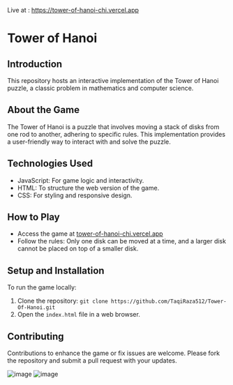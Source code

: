 Live at : https://tower-of-hanoi-chi.vercel.app
# Tower of Hanoi

## Introduction
This repository hosts an interactive implementation of the Tower of Hanoi puzzle, a classic problem in mathematics and computer science.

## About the Game
The Tower of Hanoi is a puzzle that involves moving a stack of disks from one rod to another, adhering to specific rules. This implementation provides a user-friendly way to interact with and solve the puzzle.

## Technologies Used
- JavaScript: For game logic and interactivity.
- HTML: To structure the web version of the game.
- CSS: For styling and responsive design.

## How to Play
- Access the game at [tower-of-hanoi-chi.vercel.app](https://tower-of-hanoi-chi.vercel.app)
- Follow the rules: Only one disk can be moved at a time, and a larger disk cannot be placed on top of a smaller disk.

## Setup and Installation
To run the game locally:
1. Clone the repository: `git clone https://github.com/TaqiRaza512/Tower-Of-Hanoi.git`
2. Open the `index.html` file in a web browser.

## Contributing
Contributions to enhance the game or fix issues are welcome. Please fork the repository and submit a pull request with your updates.

![image](https://github.com/TaqiRaza512/Tower-Of-Hanoi/assets/122045573/86643cc5-f221-410e-bbed-15ead6c5c24d)
![image](https://github.com/TaqiRaza512/Tower-Of-Hanoi/assets/122045573/39d455b2-cd3e-4924-b925-9784ecc59ee7)
